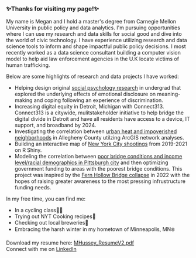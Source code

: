 ### ✨Thanks for visiting my page!✨

My name is Megan and I hold a master's degree from Carnegie Mellon University in public policy and data analytics. I'm pursuing opportunities where I can use my research and data skills for social good and dive into the world of civic technology. I have experience utilizing research and data science tools to inform and shape impactful public policy decisions. I most recently worked as a data science consultant building a computer vision model to help aid law enforcement agencies in the U.K locate victims of human trafficking.

Below are some highlights of research and data projects I have worked: 
- Helping design original [social psychology research](https://wp.stolaf.edu/news/researchers-examine-the-benefits-of-discussing-discrimination) in undergrad that explored the underlying effects of emotional disclosure on meaning-making and coping following an experience of discrimination. 
- Increasing digital equity in Detroit, Michigan with Connect313. Connect313 is a citywide, mulitstakeholder initiative to help bridge the digital divide in Detroit and have all residents have access to a device, IT support, and broadband by 2024. 
- Investigating the correlation between [urban heat and impoverished neighborhoods](https://arcg.is/1fCW1K0) in Allegheny County utilzing ArcGIS network analyses.
- Building an interactive map of [New York City shootings](https://mehussey.shinyapps.io/FinalProject/) from 2019-2021 on R Shiny.
- Modeling the correlation between [poor bridge conditions and income level/racial demographics in Pittsburgh city](https://github.com/megan0422/DABPFinalProject) and then optimizing government funding to areas with the poorest bridge conditions. This project was inspired by the [Fern Hollow Bridge collapse](https://www.cbsnews.com/pittsburgh/news/pittsburgh-bridge-collapse-fern-hollow-one-year-later-infrastructure-bridges-president-biden/) in 2022 with the hopes of raising greater awareness to the most pressing infrustructure funding needs.

In my free time, you can find me:
- In a cycling class🚴‍♂️
- Trying out NYT Cooking recipes🍴
- Checking out local breweries🍻
- Embracing the harsh winter in my hometown of Minneapolis, MN❄️

Download my resume here: [MHussey_ResumeV2.pdf](https://github.com/megan0422/megan0422/files/13243517/MHussey_ResumeV2.pdf) <br />
Connect with me on [LinkedIn](https://www.linkedin.com/in/megan-hussey/)

